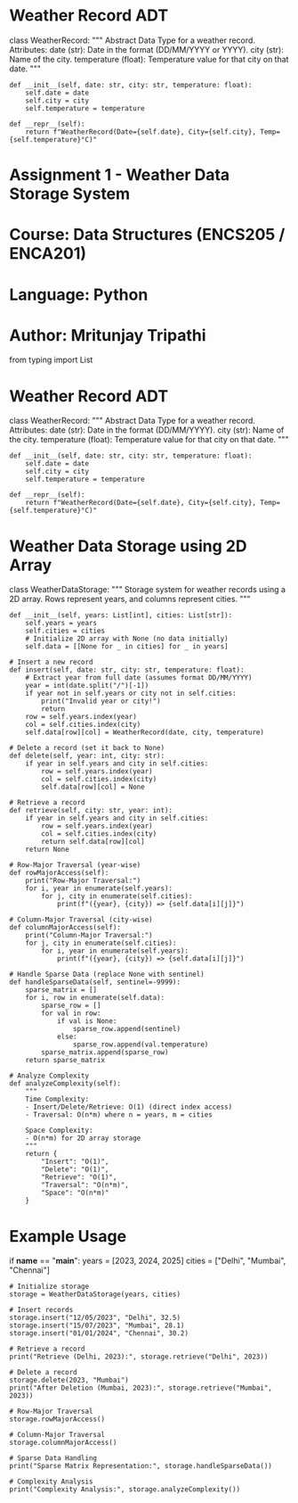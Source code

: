 
# Weather Record ADT
class WeatherRecord:
    """
    Abstract Data Type for a weather record.
    Attributes:
        date (str): Date in the format (DD/MM/YYYY or YYYY).
        city (str): Name of the city.
        temperature (float): Temperature value for that city on that date.
    """

    def __init__(self, date: str, city: str, temperature: float):
        self.date = date
        self.city = city
        self.temperature = temperature

    def __repr__(self):
        return f"WeatherRecord(Date={self.date}, City={self.city}, Temp={self.temperature}°C)"

# Assignment 1 - Weather Data Storage System
# Course: Data Structures (ENCS205 / ENCA201)
# Language: Python
# Author: Mritunjay Tripathi

from typing import List

# Weather Record ADT
class WeatherRecord:
    """
    Abstract Data Type for a weather record.
    Attributes:
        date (str): Date in the format (DD/MM/YYYY).
        city (str): Name of the city.
        temperature (float): Temperature value for that city on that date.
    """

    def __init__(self, date: str, city: str, temperature: float):
        self.date = date
        self.city = city
        self.temperature = temperature

    def __repr__(self):
        return f"WeatherRecord(Date={self.date}, City={self.city}, Temp={self.temperature}°C)"


# Weather Data Storage using 2D Array
class WeatherDataStorage:
    """
    Storage system for weather records using a 2D array.
    Rows represent years, and columns represent cities.
    """

    def __init__(self, years: List[int], cities: List[str]):
        self.years = years
        self.cities = cities
        # Initialize 2D array with None (no data initially)
        self.data = [[None for _ in cities] for _ in years]

    # Insert a new record
    def insert(self, date: str, city: str, temperature: float):
        # Extract year from full date (assumes format DD/MM/YYYY)
        year = int(date.split("/")[-1])
        if year not in self.years or city not in self.cities:
            print("Invalid year or city!")
            return
        row = self.years.index(year)
        col = self.cities.index(city)
        self.data[row][col] = WeatherRecord(date, city, temperature)

    # Delete a record (set it back to None)
    def delete(self, year: int, city: str):
        if year in self.years and city in self.cities:
            row = self.years.index(year)
            col = self.cities.index(city)
            self.data[row][col] = None

    # Retrieve a record
    def retrieve(self, city: str, year: int):
        if year in self.years and city in self.cities:
            row = self.years.index(year)
            col = self.cities.index(city)
            return self.data[row][col]
        return None

    # Row-Major Traversal (year-wise)
    def rowMajorAccess(self):
        print("Row-Major Traversal:")
        for i, year in enumerate(self.years):
            for j, city in enumerate(self.cities):
                print(f"({year}, {city}) => {self.data[i][j]}")

    # Column-Major Traversal (city-wise)
    def columnMajorAccess(self):
        print("Column-Major Traversal:")
        for j, city in enumerate(self.cities):
            for i, year in enumerate(self.years):
                print(f"({year}, {city}) => {self.data[i][j]}")

    # Handle Sparse Data (replace None with sentinel)
    def handleSparseData(self, sentinel=-9999):
        sparse_matrix = []
        for i, row in enumerate(self.data):
            sparse_row = []
            for val in row:
                if val is None:
                    sparse_row.append(sentinel)
                else:
                    sparse_row.append(val.temperature)
            sparse_matrix.append(sparse_row)
        return sparse_matrix

    # Analyze Complexity
    def analyzeComplexity(self):
        """
        Time Complexity:
        - Insert/Delete/Retrieve: O(1) (direct index access)
        - Traversal: O(n*m) where n = years, m = cities

        Space Complexity:
        - O(n*m) for 2D array storage
        """
        return {
            "Insert": "O(1)",
            "Delete": "O(1)",
            "Retrieve": "O(1)",
            "Traversal": "O(n*m)",
            "Space": "O(n*m)"
        }


# Example Usage
if __name__ == "__main__":
    years = [2023, 2024, 2025]
    cities = ["Delhi", "Mumbai", "Chennai"]

    # Initialize storage
    storage = WeatherDataStorage(years, cities)

    # Insert records
    storage.insert("12/05/2023", "Delhi", 32.5)
    storage.insert("15/07/2023", "Mumbai", 28.1)
    storage.insert("01/01/2024", "Chennai", 30.2)

    # Retrieve a record
    print("Retrieve (Delhi, 2023):", storage.retrieve("Delhi", 2023))

    # Delete a record
    storage.delete(2023, "Mumbai")
    print("After Deletion (Mumbai, 2023):", storage.retrieve("Mumbai", 2023))

    # Row-Major Traversal
    storage.rowMajorAccess()

    # Column-Major Traversal
    storage.columnMajorAccess()

    # Sparse Data Handling
    print("Sparse Matrix Representation:", storage.handleSparseData())

    # Complexity Analysis
    print("Complexity Analysis:", storage.analyzeComplexity())
